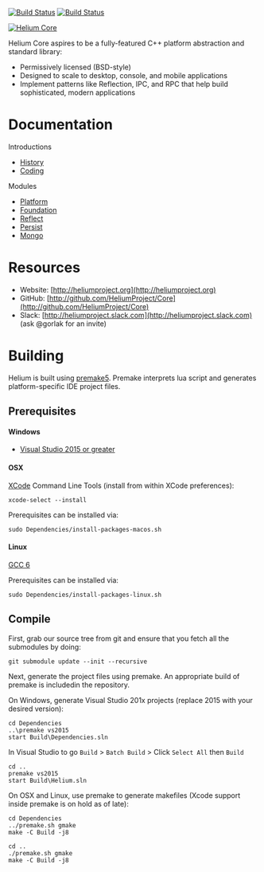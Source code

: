 [![Build Status](https://travis-ci.org/HeliumProject/Core.svg?branch=master)](https://travis-ci.org/HeliumProject/Core) [![Build Status](https://ci.appveyor.com/api/projects/status/github/gorlak/P4Win?branch=master&svg=true)](https://ci.appveyor.com/project/GeoffEvans/p4win)

<a href="http://heliumproject.org/">![Helium Core](https://raw.github.com/HeliumProject/Core/master/Documentation/Helium.png)</a>

Helium Core aspires to be a fully-featured C++ platform abstraction and standard library:
* Permissively licensed (BSD-style)
* Designed to scale to desktop, console, and mobile applications
* Implement patterns like Reflection, IPC, and RPC that help build sophisticated, modern applications

# Documentation #

Introductions
* [History](Documentation/Intro-History.md)
* [Coding](Documentation/Intro-Coding.md)

Modules
* [Platform](Documentation/Module-1-Platform.md)
* [Foundation](Documentation/Module-2-Foundation.md)
* [Reflect](Documentation/Module-3-Reflect.md)
* [Persist](Documentation/Module-4-Persist.md)
* [Mongo](Documentation/Module-5-Mongo.md)

# Resources #

* Website: [http://heliumproject.org](http://heliumproject.org)
* GitHub: [http://github.com/HeliumProject/Core](http://github.com/HeliumProject/Core)
* Slack: [http://heliumproject.slack.com](http://heliumproject.slack.com) (ask @gorlak for an invite)

# Building #

Helium is built using [premake5](https://github.com/premake).  Premake interprets lua script and generates platform-specific IDE project files.

## Prerequisites ##

#### Windows ####
* [Visual Studio 2015 or greater](http://www.visualstudio.com)

#### OSX ####
[XCode](https://developer.apple.com/xcode) Command Line Tools (install from within XCode preferences):

    xcode-select --install

Prerequisites can be installed via:

    sudo Dependencies/install-packages-macos.sh

#### Linux ####
[GCC 6](https://gcc.gnu.org/gcc-6/changes.html)

Prerequisites can be installed via:

    sudo Dependencies/install-packages-linux.sh

## Compile ##

First, grab our source tree from git and ensure that you fetch all the submodules by doing:

    git submodule update --init --recursive

Next, generate the project files using premake.  An appropriate build of premake is includedin the repository.

On Windows, generate Visual Studio 201x projects (replace 2015 with your desired version):

    cd Dependencies
    ..\premake vs2015
    start Build\Dependencies.sln

In Visual Studio to go `Build` > `Batch Build` > Click `Select All` then `Build`

    cd ..
    premake vs2015
    start Build\Helium.sln

On OSX and Linux, use premake to generate makefiles (Xcode support inside premake is on hold as of late):

    cd Dependencies
    ../premake.sh gmake
    make -C Build -j8

    cd ..
    ./premake.sh gmake
    make -C Build -j8
